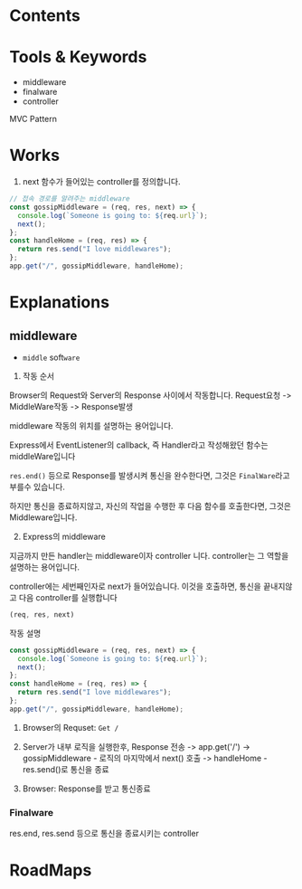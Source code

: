 # Contents

# Tools &  Keywords

- middleware
- finalware
- controller

MVC Pattern
# Works

1. next 함수가 들어있는 controller를 정의합니다.
```js
// 접속 경로를 알려주는 middleware
const gossipMiddleware = (req, res, next) => {
  console.log(`Someone is going to: ${req.url}`);
  next();
};
const handleHome = (req, res) => {
  return res.send("I love middlewares");
};
app.get("/", gossipMiddleware, handleHome);
```

# Explanations

## middleware
- `middle` soft`ware`

1. 작동 순서
   
Browser의 Request와 Server의 Response 사이에서 작동합니다.
Request요청 -> MiddleWare작동 -> Response발생

middleware 작동의 위치를 설명하는 용어입니다.

Express에서 EventListener의 callback, 즉 Handler라고 작성해왔던 함수는
middleWare입니다

`res.end()` 등으로 Response를 발생시켜 통신을 완수한다면, 그것은 `FinalWare`라고 부를수 있습니다.

하지만 통신을 종료하지않고, 자신의 작업을 수행한 후 다음 함수를 호출한다면, 그것은 Middleware입니다.

2. Express의 middleware

지금까지 만든 handler는 middleware이자 controller 니다.
controller는 그 역할을 설명하는 용어입니다.

controller에는 세번째인자로 next가 들어있습니다.
이것을 호출하면, 통신을 끝내지않고 다음 controller를 실행합니다
```js
(req, res, next)
```


작동 설명
```js
const gossipMiddleware = (req, res, next) => {
  console.log(`Someone is going to: ${req.url}`);
  next();
};
const handleHome = (req, res) => {
  return res.send("I love middlewares");
};
app.get("/", gossipMiddleware, handleHome);
```

1. Browser의 Requset:   `Get /`

2. Server가 내부 로직을 실행한후, Response 전송 
-> app.get('/')
-> gossipMiddleware
		- 로직의 마지막에서 next() 호출
-> handleHome
		- res.send()로 통신을 종료

3. Browser: Response를 받고 통신종료


### Finalware

res.end, res.send 등으로 통신을 종료시키는 controller


# RoadMaps